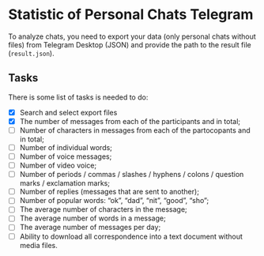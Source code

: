 # Statistic of Personal Chats Telegram

To analyze chats, you need to export your data (only personal chats without files) from Telegram Desktop (JSON) and provide the path to the result file (`result.json`).

## Tasks

There is some list of tasks is needed to do:

- [x] Search and select export files
- [x] The number of messages from each of the participants and in total;
- [ ] Number of characters in messages from each of the partocopants and in total;
- [ ] Number of individual words;
- [ ] Number of voice messages;
- [ ] Number of video voice;
- [ ] Number of periods / commas / slashes / hyphens / colons / question marks / exclamation marks;
- [ ] Number of replies (messages that are sent to another);
- [ ] Number of popular words: “ok”, “dad”, “nit”, “good”, “sho”;
- [ ] The average number of characters in the message;
- [ ] The average number of words in a message;
- [ ] The average number of messages per day;
- [ ] Ability to download all correspondence into a text document without media files.